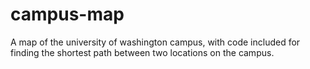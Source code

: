 # campus-map
A map of the university of washington campus, with code included for finding the shortest path between two locations on the campus.
